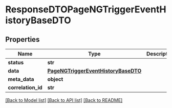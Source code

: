 # ResponseDTOPageNGTriggerEventHistoryBaseDTO

## Properties
Name | Type | Description | Notes
------------ | ------------- | ------------- | -------------
**status** | **str** |  | [optional] 
**data** | [**PageNGTriggerEventHistoryBaseDTO**](PageNGTriggerEventHistoryBaseDTO.md) |  | [optional] 
**meta_data** | **object** |  | [optional] 
**correlation_id** | **str** |  | [optional] 

[[Back to Model list]](../README.md#documentation-for-models) [[Back to API list]](../README.md#documentation-for-api-endpoints) [[Back to README]](../README.md)

